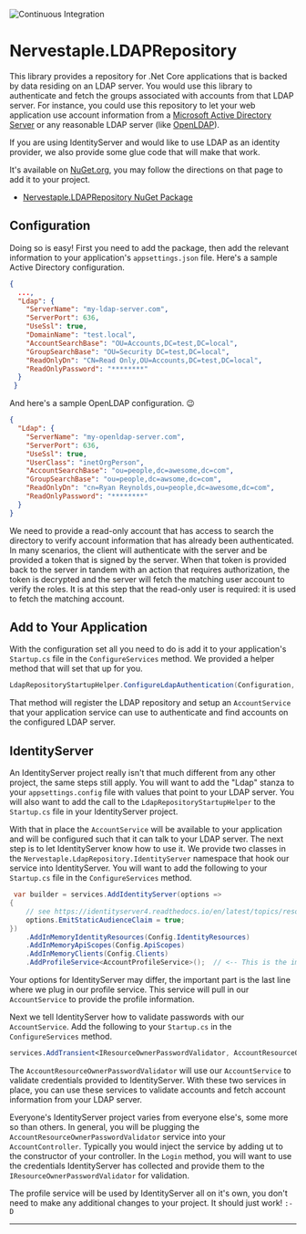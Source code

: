 ![Continuous Integration](https://github.com/cmiles74/LdapRepository/actions/workflows/ci.yml/badge.svg)

# Nervestaple.LDAPRepository

This library provides a repository for .Net Core applications that is backed by
data residing on an LDAP server. You would use this library to authenticate and
fetch the groups associated with accounts from that LDAP server. For instance,
you could use this repository to let your web application use account
information from a [Microsoft Active Directory Server][0] or any reasonable LDAP
server (like [OpenLDAP][1]).

If you are using IdentityServer and would like to use LDAP as an identity
provider, we also provide some glue code that will make that work.

It's available on [NuGet.org][2], you may follow the directions on that page to
add it to your project.

* [Nervestaple.LDAPRepository NuGet Package][2]

## Configuration

Doing so is easy! First you need to add the package, then add the relevant 
information to your application's `appsettings.json` file. Here's a sample 
Active Directory configuration.

```json
{
  ...,
  "Ldap": {
    "ServerName": "my-ldap-server.com",
    "ServerPort": 636,
    "UseSsl": true,
    "DomainName": "test.local",
    "AccountSearchBase": "OU=Accounts,DC=test,DC=local",
    "GroupSearchBase": "OU=Security DC=test,DC=local",
    "ReadOnlyDn": "CN=Read Only,OU=Accounts,DC=test,DC=local",
    "ReadOnlyPassword": "********"
  }
 }
```

And here's a sample OpenLDAP configuration. :wink:

```json
{
  "Ldap": {
    "ServerName": "my-openldap-server.com",
    "ServerPort": 636,
    "UseSsl": true,
    "UserClass": "inetOrgPerson",
    "AccountSearchBase": "ou=people,dc=awesome,dc=com",
    "GroupSearchBase": "ou=people,dc=awsome,dc=com",
    "ReadOnlyDn": "cn=Ryan Reynolds,ou=people,dc=awesome,dc=com",
    "ReadOnlyPassword": "********"
  }
}
```

We need to provide a read-only account that has access to search the directory
to verify account information that has already been authenticated. In many
scenarios, the client will authenticate with the server and be provided a token
that is signed by the server. When that token is provided back to the server in
tandem with an action that requires authorization, the token is decrypted and
the server will fetch the matching user account to verify the roles. It is at
this step that the read-only user is required: it is used to fetch the matching
account.

## Add to Your Application

With the configuration set all you need to do is add it to your application's
`Startup.cs` file in the `ConfigureServices` method. We provided a helper 
method that will set that up for you.

```cs
LdapRepositoryStartupHelper.ConfigureLdapAuthentication(Configuration, services);
```

That method will register the LDAP repository and setup an `AccountService`
that your application service can use to authenticate and find accounts on the
configured LDAP server.

## IdentityServer

An IdentityServer project really isn't that much different from any other 
project, the same steps still apply. You will want to add the "Ldap" stanza to
your `appsettings.config` file with values that point to your LDAP server. You
will also want to add the call to the `LdapRepositoryStartupHelper` to the
`Startup.cs` file in your IdentityServer project.

With that in place the `AccountService` will be available to your application
and will be configured such that it can talk to your LDAP server. The next
step is to let IdentityServer know how to use it. We provide two classes in the
`Nervestaple.LdapRepository.IdentityServer` namespace that hook our service into
IdentityServer. You will want to add the following to your `Startup.cs` file
in the `ConfigureServices` method.

```cs
 var builder = services.AddIdentityServer(options =>
{
    // see https://identityserver4.readthedocs.io/en/latest/topics/resources.html
    options.EmitStaticAudienceClaim = true;
})
    .AddInMemoryIdentityResources(Config.IdentityResources)
    .AddInMemoryApiScopes(Config.ApiScopes)
    .AddInMemoryClients(Config.Clients)
    .AddProfileService<AccountProfileService>();  // <-- This is the important one!
```

Your options for IdentityServer may differ, the important part is the last line
where we plug in our profile service. This service will pull in our
`AccountService` to provide the profile information.

Next we tell IdentityServer how to validate passwords with our 
`AccountService`. Add the following to your `Startup.cs` in the 
`ConfigureServices` method.

```css
services.AddTransient<IResourceOwnerPasswordValidator, AccountResourceOwnerPasswordValidator>();
```

The `AccountResourceOwnerPasswordValidator` will use our `AccountService` to 
validate credentials provided to IdentityServer. With these two services in
place, you can use these services to validate accounts and fetch account 
information from your LDAP server.

Everyone's IdentityServer project varies from everyone else's, some more so 
than others. In general, you will be plugging the 
`AccountResourceOwnerPasswordValidator` service into your `AccountController`.
Typically you would inject the service by adding ut to the constructor of your
controller. In the `Login` method, you will want to use the credentials 
IdentityServer has collected and provide them to the 
`IResourceOwnerPasswordValidator` for validation.

The profile service will be used by IdentityServer all on it's own, you don't
need to make any additional changes to your project. It should just work! `:-D`

----

[0]: https://en.wikipedia.org/wiki/Active_Directory
[1]: https://en.wikipedia.org/wiki/OpenLDAP
[2]: https://www.nuget.org/packages/Nervestaple.LdapRepository/